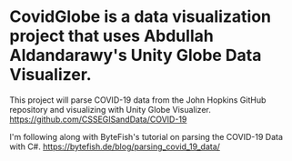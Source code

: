 # CovidGlobe is a data visualization project that uses Abdullah Aldandarawy's Unity Globe Data Visualizer.
This project will parse COVID-19 data from the John Hopkins GitHub repository and visualizing with Unity Globe Visualizer.
https://github.com/CSSEGISandData/COVID-19

I'm following along with ByteFish's tutorial on parsing the COVID-19 Data with C#.
https://bytefish.de/blog/parsing_covid_19_data/


<img><img>
